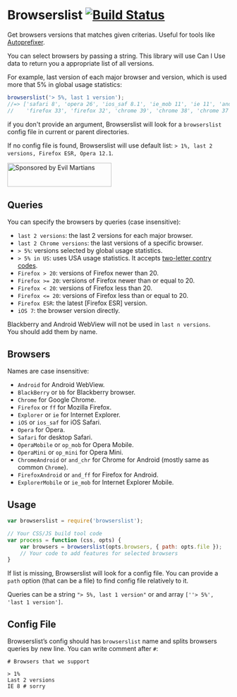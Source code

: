 # Browserslist [![Build Status](https://travis-ci.org/ai/browserslist.svg)](https://travis-ci.org/ai/browserslist)

Get browsers versions that matches given criterias.
Useful for tools like [Autoprefixer].

You can select browsers by passing a string. This library will use Can I Use
data to return you a appropriate list of all versions.

For example, last version of each major browser and version, which is used more
that 5% in global usage statistics:

```js
browserslist('> 5%, last 1 version');
//=> ['safari 8', 'opera 26', 'ios_saf 8.1', 'ie_mob 11', 'ie 11', 'and_chr 39',
//    'firefox 33', 'firefox 32', 'chrome 39', 'chrome 38', 'chrome 37']
```

if you don't provide an argument, Browserslist will look for a `browserslist`
config file in current or parent directories.

If no config file is found, Browserslist will use default list:
`> 1%, last 2 versions, Firefox ESR, Opera 12.1`.

<a href="https://evilmartians.com/?utm_source=browserslist">
<img src="https://evilmartians.com/badges/sponsored-by-evil-martians.svg" alt="Sponsored by Evil Martians" width="236" height="54">
</a>

[Autoprefixer]: https://github.com/postcss/autoprefixer
[two-letter contry codes]: http://en.wikipedia.org/wiki/ISO_3166-1_alpha-2#Officially_assigned_code_elements

## Queries

You can specify the browsers by queries (case insensitive):

* `last 2 versions`: the last 2 versions for each major browser.
* `last 2 Chrome versions`: the last versions of a specific browser.
* `> 5%`: versions selected by global usage statistics.
* `> 5% in US`: uses USA usage statistics. It accepts [two-letter contry codes].
* `Firefox > 20`: versions of Firefox newer than 20.
* `Firefox >= 20`: versions of Firefox newer than or equal to 20.
* `Firefox < 20`: versions of Firefox less than 20.
* `Firefox <= 20`: versions of Firefox less than or equal to 20.
* `Firefox ESR`: the latest [Firefox ESR] version.
* `iOS 7`: the browser version directly.

Blackberry and Android WebView will not be used in `last n versions`.
You should add them by name.

## Browsers

Names are case insensitive:

* `Android` for Android WebView.
* `BlackBerry` or `bb` for Blackberry browser.
* `Chrome` for Google Chrome.
* `Firefox` or `ff` for Mozilla Firefox.
* `Explorer` or `ie` for Internet Explorer.
* `iOS` or `ios_saf` for iOS Safari.
* `Opera` for Opera.
* `Safari` for desktop Safari.
* `OperaMobile` or `op_mob` for Opera Mobile.
* `OperaMini` or `op_mini` for Opera Mini.
* `ChromeAndroid` or `and_chr` for Chrome for Android
  (mostly same as common `Chrome`).
* `FirefoxAndroid` or `and_ff` for Firefox for Android.
* `ExplorerMobile` or `ie_mob` for Internet Explorer Mobile.


## Usage

```js
var browserslist = require('browserslist');

// Your CSS/JS build tool code
var process = function (css, opts) {
    var browsers = browserslist(opts.browsers, { path: opts.file });
    // Your code to add features for selected browsers
}
```

If list is missing, Browserslist will look for a config file.
You can provide a `path` option (that can be a file) to find config file
relatively to it.

Queries can be a string `"> 5%, last 1 version"`
or and array `[''> 5%', 'last 1 version']`.

## Config File

Browserslist’s config should has `browserslist` name and splits browsers queries
by new line. You can write comment after `#`:

```
# Browsers that we support

> 1%
Last 2 versions
IE 8 # sorry
```
